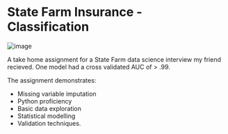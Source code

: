 # State Farm Insurance - Classification

![image](https://res.cloudinary.com/quotellc/image/upload/insurance-site-images/aiorg-live/d0c8ef6b-statefarm.png) 

A take home assignment for a State Farm data science interview my friend recieved. 
One model had a cross validated AUC of > .99. 

The assignment demonstrates:

* Missing variable imputation
* Python proficiency
* Basic data exploration
* Statistical modelling
* Validation techniques.

